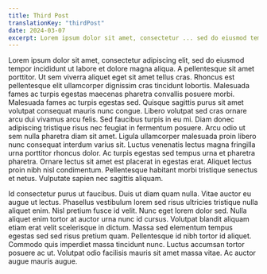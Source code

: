 ```yaml
---
title: Third Post
translationKey: "thirdPost"
date: 2024-03-07
excerpt: Lorem ipsum dolor sit amet, consectetur ... sed do eiusmod tempor incididunt u...
---
```

Lorem ipsum dolor sit amet, consectetur adipiscing elit, sed do eiusmod tempor incididunt ut labore et dolore magna aliqua. A pellentesque sit amet porttitor. Ut sem viverra aliquet eget sit amet tellus cras. Rhoncus est pellentesque elit ullamcorper dignissim cras tincidunt lobortis. Malesuada fames ac turpis egestas maecenas pharetra convallis posuere morbi. Malesuada fames ac turpis egestas sed. Quisque sagittis purus sit amet volutpat consequat mauris nunc congue. Libero volutpat sed cras ornare arcu dui vivamus arcu felis. Sed faucibus turpis in eu mi. Diam donec adipiscing tristique risus nec feugiat in fermentum posuere. Arcu odio ut sem nulla pharetra diam sit amet. Ligula ullamcorper malesuada proin libero nunc consequat interdum varius sit. Luctus venenatis lectus magna fringilla urna porttitor rhoncus dolor. Ac turpis egestas sed tempus urna et pharetra pharetra. Ornare lectus sit amet est placerat in egestas erat. Aliquet lectus proin nibh nisl condimentum. Pellentesque habitant morbi tristique senectus et netus. Vulputate sapien nec sagittis aliquam.

Id consectetur purus ut faucibus. Duis ut diam quam nulla. Vitae auctor eu augue ut lectus. Phasellus vestibulum lorem sed risus ultricies tristique nulla aliquet enim. Nisl pretium fusce id velit. Nunc eget lorem dolor sed. Nulla aliquet enim tortor at auctor urna nunc id cursus. Volutpat blandit aliquam etiam erat velit scelerisque in dictum. Massa sed elementum tempus egestas sed sed risus pretium quam. Pellentesque id nibh tortor id aliquet. Commodo quis imperdiet massa tincidunt nunc. Luctus accumsan tortor posuere ac ut. Volutpat odio facilisis mauris sit amet massa vitae. Ac auctor augue mauris augue.
